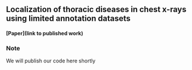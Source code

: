 ## Localization of thoracic diseases in chest x-rays using limited annotation datasets
#### [Paper](link to published work)

### Note
We will publish our code here shortly
